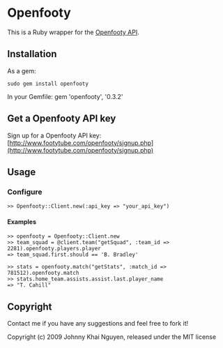 # Openfooty

This is a Ruby wrapper for the [Openfooty API](http://www.footytube.com/openfooty/karma.php).

## Installation

As a gem:

    sudo gem install openfooty

In your Gemfile:
    gem 'openfooty', '0.3.2'
    
## Get a Openfooty API key

Sign up for a Openfooty API key: [http://www.footytube.com/openfooty/signup.php](http://www.footytube.com/openfooty/signup.php)
    
## Usage

### Configure

    >> Openfooty::Client.new(:api_key => "your_api_key")
    
#### Examples

    >> openfooty = Openfooty::Client.new
    >> team_squad = @client.team("getSquad", :team_id => 2281).openfooty.players.player
    => team_squad.first.should == 'B. Bradley'
    
    >> stats = openfooty.match("getStats", :match_id => 781512).openfooty.match
    >> stats.home_team.assists.assist.last.player_name
    => "T. Cahill"
    

## Copyright

Contact me if you have any suggestions and feel free to fork it!

Copyright (c) 2009 Johnny Khai Nguyen, released under the MIT license

